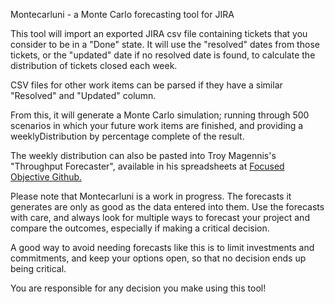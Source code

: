 Montecarluni - a Monte Carlo forecasting tool for JIRA

This tool will import an exported JIRA csv file containing tickets that you consider to be in a "Done" state. It will use the "resolved" dates from those tickets, or the "updated" date if no resolved date is found, to calculate the distribution of tickets closed each week.

CSV files for other work items can be parsed if they have a similar "Resolved" and "Updated" column.

From this, it will generate a Monte Carlo simulation; running through 500 scenarios in which your future work items are finished, and providing a weeklyDistribution by percentage complete of the result.

The weekly distribution can also be pasted into Troy Magennis's "Throughput Forecaster", available in his spreadsheets at
<a href="http://bit.ly/SimResources">Focused Objective Github.</a>

Please note that Montecarluni is a work in progress. The forecasts it generates are only as good as the data entered into them. Use the forecasts with care, and always look for multiple ways to forecast your project and compare the outcomes, especially if making a critical decision.

A good way to avoid needing forecasts like this is to limit investments and commitments, and keep your options open, so that no decision ends up being critical.

You are responsible for any decision you make using this tool!
